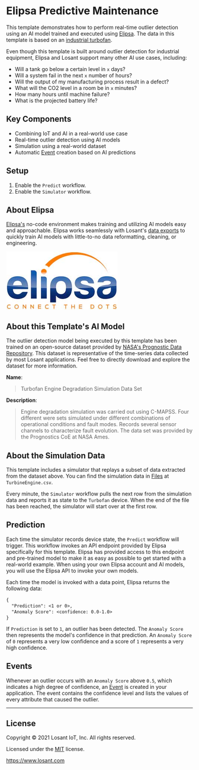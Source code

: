 # Elipsa Predictive Maintenance

This template demonstrates how to perform real-time outlier detection using an AI model trained and executed using [Elipsa](https://www.elipsa.ai/). The data in this template is based on an [industrial turbofan](https://en.wikipedia.org/wiki/Turbofan).

Even though this template is built around outlier detection for industrial equipment, Elipsa and Losant support many other AI use cases, including:

* Will a tank go below a certain level in `x` days?
* Will a system fail in the next `x` number of hours?
* Will the output of my manufacturing process result in a defect?
* What will the CO2 level in a room be in `x` minutes?
* How many hours until machine failure?
* What is the projected battery life?

## Key Components
* Combining IoT and AI in a real-world use case 
* Real-time outlier detection using AI models
* Simulation using a real-world dataset
* Automatic [Event](https://docs.losant.com/applications/events/) creation based on AI predictions

## Setup
1. Enable the `Predict` workflow.
1. Enable the `Simulator` workflow.

## About Elipsa

[Elipsa's](https://www.elipsa.ai/) no-code environment makes training and utilizing AI models easy and approachable. Elipsa works seamlessly with Losant's [data exports](https://docs.losant.com/devices/bulk-actions/#request-data-export) to quickly train AI models with little-to-no data reformatting, cleaning, or engineering.

![Elipsa Logo](./elipsa-logo.jpg)

## About this Template's AI Model

The outlier detection model being executed by this template has been trained on an open-source dataset provided by [NASA's Prognostic Data Repository](https://ti.arc.nasa.gov/tech/dash/groups/pcoe/prognostic-data-repository/). This dataset is representative of the time-series data collected by most Losant applications. Feel free to directly download and explore the dataset for more information.

**Name**:  

> Turbofan Engine Degradation Simulation Data Set


**Description**:  

> Engine degradation simulation was carried out using C-MAPSS. Four different were sets simulated under different combinations of operational conditions and fault modes. Records several sensor channels to characterize fault evolution. The data set was provided by the Prognostics CoE at NASA Ames.


## About the Simulation Data

This template includes a simulator that replays a subset of data extracted from the dataset above. You can find the simulation data in [Files](https://docs.losant.com/applications/files/) at `TurbineEngine.csv`.

Every minute, the `Simulator` workflow pulls the next row from the simulation data and reports it as state to the `Turbofan` device. When the end of the file has been reached, the simulator will start over at the first row.

## Prediction

Each time the simulator records device state, the `Predict` workflow will trigger. This workflow invokes an API endpoint provided by Elipsa specifically for this template. Elipsa has provided access to this endpoint and pre-trained model to make it as easy as possible to get started with a real-world example. When using your own Elipsa account and AI models, you will use the Elipsa API to invoke your own models.

Each time the model is invoked with a data point, Elipsa returns the following data:

```
{
  "Prediction": <1 or 0>,
  "Anomaly Score": <confidence: 0.0-1.0>
}
```

If `Prediction` is set to `1`, an outlier has been detected. The `Anomaly Score` then represents the model's confidence in that prediction. An `Anomaly Score` of `0` represents a very low confidence and a score of `1` represents a very high confidence.

## Events

Whenever an outlier occurs with an `Anomaly Score` above `0.5`, which indicates a high degree of confidence, an [Event](https://docs.losant.com/applications/events/) is created in your application. The event contains the confidence level and lists the values of every attribute that caused the outlier.

---

## License

Copyright &copy; 2021 Losant IoT, Inc. All rights reserved.

Licensed under the [MIT](https://github.com/Losant/losant-templates/blob/master/LICENSE.txt) license.

https://www.losant.com